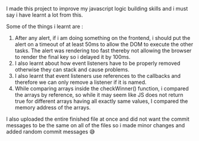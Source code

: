 I made this project to improve my javascript logic building skills and i must say i have learnt a lot from this.

Some of the things i learnt are : 
1. After any alert, if i am doing something on the frontend, i should put the alert on a timeout of at least 50ms to allow the DOM to execute the other tasks. The alert was rendering too fast thereby not allowing the browser to render the final key so i delayed it by 100ms.
2. I also learnt about how event listeners have to be properly removed otherwise they can stack and cause problems.
3. I also learnt that event listeners use references to the callbacks and therefore we can only remove a listener if it is named.
4. While comparing arrays inside the checkWinner() function, i compared the arrays by reference, so while it may seem like JS does not return true for different arrays having all exactly same values, I compared the memory address of the arrays.

I also uploaded the entire finished file at once and did not want the commit messages to be the same on all of the files so i made minor changes and added random commit messages 😅
